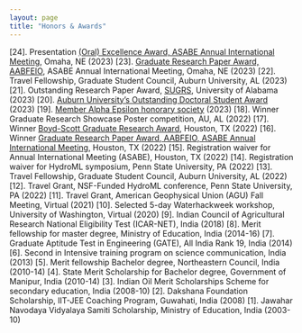 ```yaml
---
layout: page
title: "Honors & Awards"
---
```



[24]. Presentation [(Oral) Excellence Award, ASABE Annual International Meeting](https://asabe.org), Omaha, NE (2023)
[23]. [Graduate Research Paper Award, AABFEIO](https://asabe.org/AABFEIO), ASABE Annual International Meeting, Omaha, NE (2023)
[22]. Travel Fellowship, Graduate Student Council, Auburn University, AL (2023)
[21]. Outstanding Research Paper Award, [SUGRS](https://sugrs.ua.edu/), University of Alabama (2023)
[20]. [Auburn University’s Outstanding Doctoral Student Award](https://rb.gy/ddea3) (2023)
[19]. [Member Alpha Epsilon honorary society](https://www.asabe.org/engage) (2023)
[18]. Winner Graduate Research Showcase Poster competition, AU, AL (2022)
[17]. Winner [Boyd-Scott Graduate Research Award](https://asabe.org/Boyd-Scott), Houston, TX (2022)
[16]. Winner [Graduate Research Paper Award, AABFEIO, ASABE Annual International Meeting](https://asabe.org/AABFEIO), Houston, TX (2022)
[15]. Registration waiver for Annual International Meeting (ASABE), Houston, TX (2022)
[14]. Registration waiver for HydroML symposium, Penn State University, PA (2022)
[13]. Travel Fellowship, Graduate Student Council, Auburn University, AL (2022)
[12]. Travel Grant, NSF-Funded HydroML conference, Penn State University, PA (2022)
[11]. Travel Grant, American Geophysical Union (AGU) Fall Meeting, Virtual (2021)
[10]. Selected 5-day Waterhackweek workshop, University of Washington, Virtual (2020)
[9]. Indian Council of Agricultural Research National Eligibility Test (ICAR-NET), India (2018)
[8]. Merit fellowship for master degree, Ministry of Education, India (2014-16)
[7]. Graduate Aptitude Test in Engineering (GATE), All India Rank 19, India (2014)
[6]. Second in Intensive training program on science communication, India (2013)
[5]. Merit fellowship Bachelor degree, Northeastern Council, India (2010-14)
[4]. State Merit Scholarship for Bachelor degree, Government of Manipur, India (2010-14)
[3]. Indian Oil Merit Scholarships Scheme for secondary education, India (2008-10)
[2]. Dakshana Foundation Scholarship, IIT-JEE Coaching Program, Guwahati, India (2008)
[1]. Jawahar Navodaya Vidyalaya Samiti Scholarship, Ministry of Education, India (2003-10)
